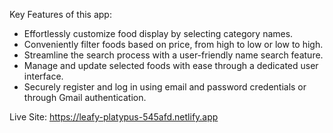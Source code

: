 
Key Features of this app:
- Effortlessly customize food display by selecting category names.
- Conveniently filter foods based on price, from high to low or low to high.
- Streamline the search process with a user-friendly name search feature.
- Manage and update selected foods with ease through a dedicated user interface.
- Securely register and log in using email and password credentials or through Gmail authentication.

Live Site: https://leafy-platypus-545afd.netlify.app
